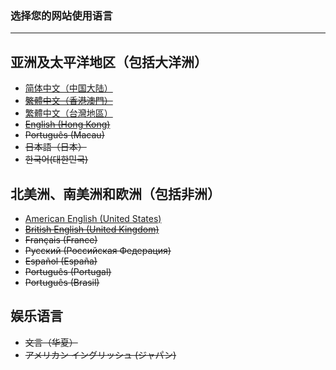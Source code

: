 ### 选择您的网站使用语言 
---
## 亚洲及太平洋地区（包括大洋洲）

- [简体中文（中国大陆）](https://libps.github.io/zh/index)
- ~~[繁體中文（香港澳門）](https://libps.github.io/zh-hkmo/index)~~
- [繁體中文（台灣地區）](https://libps.github.io/zh-tw/index)
- ~~[English (Hong Kong)](https://libps.github.io/en/hk/index)~~
- ~~Português (Macau)~~
- ~~日本語（日本）~~
- ~~한국어(대한민국)~~

## 北美洲、南美洲和欧洲（包括非洲）

- [American English (United States)](https://libps.github.io/en/american/index)
- ~~[British English (United Kingdom)](https://libps.github.io/en/british/index)~~
- ~~Français (France)~~
- ~~Русский (Российская Федерация)~~
- ~~Español (España)~~
- ~~Português (Portugal)~~
- ~~Português (Brasil)~~

## 娱乐语言

- ~~文言（华夏）~~
- ~~アメリカン イングリッシュ (ジャパン)~~
